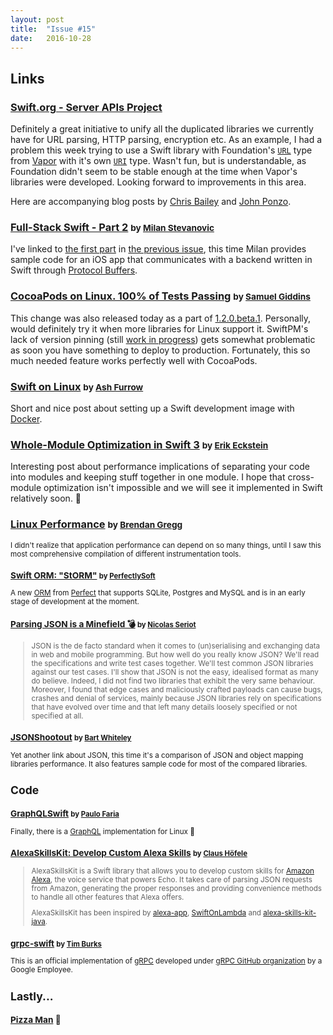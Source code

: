 ```yaml
---
layout: post
title:  "Issue #15"
date:   2016-10-28
---
```


## Links

### [Swift.org - Server APIs Project](https://swift.org/server-apis/)

Definitely a great initiative to unify all the duplicated libraries we currently
have for URL parsing, HTTP parsing, encryption etc. As an example,
I had a problem this week trying to use a Swift library with Foundation's [`URL`](https://developer.apple.com/reference/foundation/url)
type from [Vapor](https://vapor.codes) with it's own [`URI`](https://github.com/vapor/engine/blob/master/Sources/URI/Model/URI.swift)
type. Wasn't fun, but is understandable, as Foundation didn't seem to be stable enough at
the time when Vapor's libraries were developed. Looking forward to improvements in this area.

Here are accompanying blog posts
by [Chris Bailey](https://swift.org/blog/server-api-workgroup/) and [John Ponzo](https://developer.ibm.com/swift/2016/10/25/breaking-down-the-new-swift-org-server-api-work-group/).

### [Full-Stack Swift - Part 2](https://blog.codecentric.de/en/2016/10/full-stack-swift-part-2/) <small>by [Milan Stevanovic](https://twitter.com/FathVader)</small>

I've linked to [the first part](https://blog.codecentric.de/en/2016/10/full-stack-swift-part-1/)
in [the previous issue](https://www.serverswift.tech/2016/10/18/issue14.html),
this time Milan provides sample code for an iOS app that communicates with
a backend written in Swift through [Protocol Buffers](https://github.com/apple/swift-protobuf).

### [CocoaPods on Linux. 100% of Tests Passing](https://twitter.com/segiddins/status/790326153051447296) <small>by [Samuel Giddins](https://twitter.com/segiddins)</small>

This change was also released today as a part of [1.2.0.beta.1](https://github.com/CocoaPods/CocoaPods/blob/master/CHANGELOG.md).
Personally, would definitely try it when more libraries for Linux support it.
SwiftPM's lack of version pinning (still [work in progress](https://github.com/aciidb0mb3r/swift-evolution/blob/version-pinning/proposals/NNNN-Version-Pinning.md))
gets somewhat problematic as soon you have something to deploy to production.
Fortunately, this so much needed feature works perfectly well with CocoaPods.

### [Swift on Linux](https://ashfurrow.com/blog/swift-on-linux/) <small>by [Ash Furrow](https://twitter.com/ashfurrow)</small>

Short and nice post about setting up a Swift development image with [Docker](https://www.docker.com).

### [Whole-Module Optimization in Swift 3](https://swift.org/blog/whole-module-optimizations/) <small>by [Erik Eckstein](https://github.com/eeckstein/)</small>

Interesting post about performance implications of separating your code into modules and
keeping stuff together in one module. I hope that cross-module optimization isn't
impossible and we will see it implemented in Swift relatively soon. 🙏

### [Linux Performance](http://www.brendangregg.com/linuxperf.html) <small>by [Brendan Gregg](https://twitter.com/brendangregg)

I didn't realize that application performance can depend on so many things,
until I saw this most comprehensive compilation of different instrumentation tools.

### [Swift ORM: "StORM"](https://github.com/PerfectlySoft/PerfectDocs/blob/master/guide/StORM.md) <small>by [PerfectlySoft](https://twitter.com/perfectlysoft)</small>

A new [ORM](https://en.wikipedia.org/wiki/Object-relational_mapping) from [Perfect](https://www.perfect.org)
that supports SQLite, Postgres and MySQL and is in an early
stage of development at the moment.

### [Parsing JSON is a Minefield 💣](http://seriot.ch/parsing_json.html) <small>by [Nicolas Seriot](https://twitter.com/nst021)</small>

> JSON is the de facto standard when it comes to (un)serialising and exchanging data in web and mobile programming. But how well do you really know JSON? We'll read the specifications and write test cases together. We'll test common JSON libraries against our test cases. I'll show that JSON is not the easy, idealised format as many do believe. Indeed, I did not find two libraries that exhibit the very same behaviour. Moreover, I found that edge cases and maliciously crafted payloads can cause bugs, crashes and denial of services, mainly because JSON libraries rely on specifications that have evolved over time and that left many details loosely specified or not specified at all.

### [JSONShootout](https://github.com/bwhiteley/JSONShootout) <small>by [Bart Whiteley](https://twitter.com/bwhiteley)</small>

Yet another link about JSON, this time it's a comparison of JSON and object mapping
libraries performance. It also features sample code for most of the compared libraries.

## Code

### [GraphQLSwift](https://github.com/GraphQLSwift/GraphQL) <small>by [Paulo Faria](https://twitter.com/paulofariarl)</small>

Finally, there is a [GraphQL](http://graphql.org) implementation for Linux 🎉

### [AlexaSkillsKit: Develop Custom Alexa Skills](https://github.com/choefele/AlexaSkillsKit) <small>by [Claus Höfele](https://twitter.com/claushoefele)</small>

>AlexaSkillsKit is a Swift library that allows you to develop custom skills for [Amazon Alexa](https://developer.amazon.com/alexa), the voice service that powers Echo. It takes care of parsing JSON requests from Amazon, generating the proper responses and providing convenience methods to handle all other features that Alexa offers.
>
>AlexaSkillsKit has been inspired by [alexa-app](https://github.com/matt-kruse/alexa-app), [SwiftOnLambda](https://github.com/algal/SwiftOnLambda) and [alexa-skills-kit-java](https://github.com/amzn/alexa-skills-kit-java).

### [grpc-swift](https://github.com/grpc/grpc-swift) <small>by [Tim Burks](https://twitter.com/timburks)</small>

This is an official implementation of [gRPC](http://www.grpc.io) developed
under [gRPC GitHub organization](https://github.com/grpc) by a Google Employee.

## Lastly...

### [Pizza Man](https://twitter.com/_psycho_dad_/status/789135543363743744) 🍕

